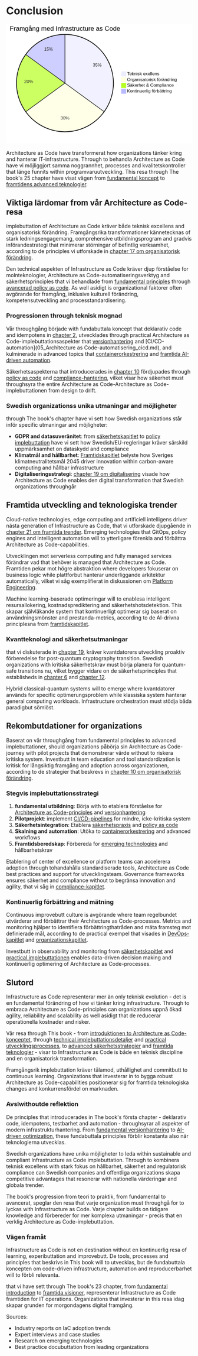 # Conclusion

![Framgångsnycklar for Architecture as Code](images/diagram_22_slutsats.png)

Architecture as Code have transformerat how organizations tänker kring and hanterar IT-infrastructure. Through to behandla Architecture as Code have vi möjliggjort samma noggrannhet, processes and kvalitetskontroller that länge funnits within programvaruutveckling. This resa through The book's 25 chapter have visat vägen from [fundamental koncept](01_inledning.md) to [framtidens advanced teknologier](21_framtida_trender.md).

## Viktiga lärdomar from vår Architecture as Code-resa

implebuttation of Architecture as Code kräver både teknisk excellens and organisatorisk förändring. Framgångsrika transformationer kännetecknas of stark ledningsengagemang, comprehensive utbildningsprogram and gradvis införandestrategi that minimerar störningar of befintlig verksamhet, according to de principles vi utforskade in [chapter 17 om organisatorisk förändring](17_organisatorisk_forandring.md).

Den technical aspekten of Infrastructure as Code kräver djup förståelse for molnteknologier, Architecture as Code-automatiseringsverktyg and säkerhetsprinciples that vi behandlade from [fundamental principles](02_grundlaggande_principles.md) through [avancerad policy as code](11_policy_sakerhet.md). As well asidigt is organizational faktorer often avgörande for framgång, inklusive kulturell förändring, kompetensutveckling and processtandardisering.

### Progressionen through teknisk mognad

Vår throughgång började with fundabuttala koncept that deklarativ code and idempotens in [chapter 2](02_grundlaggande_principles.md), utvecklades through practical Architecture as Code-implebuttationsaspekter that [versionhantering](03_versionhantering.md) and [CI/CD-automation](05_Architecture as Code-automatisering_cicd.md), and kulminerade in advanced topics that [containerorkestrering](08_containerisering.md) and [framtida AI-driven automation](21_framtida_trender.md).

Säkerhetsaspekterna that introducerades in [chapter 10](10_sakerhet.md) fördjupades through [policy as code](11_policy_sakerhet.md) and [compliance-hantering](12_compliance.md), vilket visar how säkerhet must throughsyra the entire Architecture as Code-Architecture as Code-implebuttationen from design to drift.

### Swedish organizationss unika utmaningar and möjligheter

through The book's chapter have vi sett how Swedish organizations står inför specific utmaningar and möjligheter:

- **GDPR and datasuveränitet**: from [säkerhetskapitlet](10_sakerhet.md) to [policy implebuttation](11_policy_sakerhet.md) have vi sett how Swedish/EU-regleringar kräver särskild uppmärksamhet on dataskydd and compliance
- **Klimatmål and hållbarhet**: [Framtidskapitlet](21_framtida_trender.md) belyste how Sveriges klimatneutralitetsmål 2045 driver innovation within carbon-aware computing and hållbar infrastructure
- **Digitaliseringsstrategi**: [chapter 19 om digitalisering](19_digitalisering.md) visade how Architecture as Code enables den digital transformation that Swedish organizations throughgår

## Framtida utveckling and teknologiska trender

Cloud-native technologies, edge computing and artificiell intelligens driver nästa generation of Infrastructure as Code, that vi utforskade djupgående in [chapter 21 om framtida trender](21_framtida_trender.md). Emerging technologies that GitOps, policy engines and intelligent automation will to ytterligare förenkla and förbättra Architecture as Code-capabilities.

Utvecklingen mot serverless computing and fully managed services förändrar vad that behöver is managed that Architecture as Code. Framtiden pekar mot högre abstraktion where developers fokuserar on business logic while plattforbut hanterar underliggande arkitektur automatically, vilket vi såg exemplifierat in diskussionen om [Platform Engineering](19_kapitel18.md).

Machine learning-baserade optimeringar will to enablesa intelligent resursallokering, kostnadsprediktering and säkerhetshotsdetektion. This skapar självläkande system that kontinuerligt optimerar sig baserat on användningsmönster and prestanda-metrics, according to de AI-drivna principlesna from [framtidskapitlet](19_kapitel18.md).

### Kvantteknologi and säkerhetsutmaningar

that vi diskuterade in [chapter 19](19_kapitel18.md), kräver kvantdatorers utveckling proaktiv förberedelse for post-quantum cryptography transition. Swedish organizations with kritiska säkerhetskrav must börja planera for quantum-safe transitions nu, vilket bygger vidare on de säkerhetsprinciples that establisheds in [chapter 6](06_kapitel5.md) and [chapter 12](12_kapitel11.md).

Hybrid classical-quantum systems will to emerge where kvantdatorer används for specific optimerungsproblem while klassiska system hanterar general computing workloads. Infrastructure orchestration must stödja båda paradigbut sömlöst.

## Rekombutdationer for organizations

Baserat on vår throughgång from fundamental principles to advanced implebuttationer, should organizations påbörja sin Architecture as Code-journey with pilot projects that demonstrerar värde without to riskera kritiska system. Investbutt in team education and tool standardization is kritisk for långsiktig framgång and adoption across organizationen, according to de strategier that beskrevs in [chapter 10 om organisatorisk förändring](10_kapitel9.md).

### Stegvis implebuttationsstrategi

1. **fundamental utbildning**: Börja with to etablera förståelse for [Architecture as Code-principles](02_kapitel1.md) and [versionhantering](03_kapitel2.md)
2. **Pilotprojekt**: implement [CI/CD-pipelines](04_kapitel3.md) for mindre, icke-kritiska system
3. **Säkerhetsintegration**: Etablera [säkerhetspraxis](06_kapitel5.md) and [policy as code](12_kapitel11.md)
4. **Skalning and automation**: Utöka to [containerorkestrering](11_kapitel10.md) and advanced workflows
5. **Framtidsberedskap**: Förbereda for [emerging technologies](19_kapitel18.md) and hållbarhetskrav

Etablering of center of excellence or platform teams can accelerera adoption through tohandahålla standardiserade tools, Architecture as Code best practices and support for utvecklingsteam. Governance frameworks ensures säkerhet and compliance without to begränsa innovation and agility, that vi såg in [compliance-kapitlet](14_kapitel13.md).

### Kontinuerlig förbättring and mätning

Continuous improvebutt culture is avgörande where team regelbundet utvärderar and förbättrar their Architecture as Code-processes. Metrics and monitoring hjälper to identifiera förbättringthatråden and mäta framsteg mot definierade mål, according to de practical exempel that visades in [DevOps-kapitlet](07_kapitel6.md) and [organizationskapitlet](10_kapitel9.md).

Investbutt in observability and monitoring from [säkerhetskapitlet](06_kapitel5.md) and [practical implebuttationen](08_kapitel7.md) enables data-driven decision making and kontinuerlig optimering of Architecture as Code-processes.

## Slutord

Infrastructure as Code representerar mer än only teknisk evolution - det is en fundamental förändring of how vi tänker kring infrastructure. Through to embraca Architecture as Code-principles can organizations uppnå ökad agility, reliability and scalability as well asidigt that de reducerar operationella kostnader and risker.

Vår resa through This book - from [introduktionen to Architecture as Code-konceptet](01_inledning.md), through [technical implebuttationsdetaljer](02_kapitel1.md) and [practical utvecklingsprocesses](03_kapitel2.md), to [advanced säkerhetsstrategier](12_kapitel11.md) and [framtida teknologier](19_kapitel18.md) - visar to Infrastructure as Code is både en teknisk discipline and en organisatorisk transformation.

Framgångsrik implebuttation kräver tålamod, uthållighet and commitbutt to continuous learning. Organizations that investerar in to bygga robust Architecture as Code-capabilities positionerar sig for framtida teknologiska changes and konkurrensfördel on marknaden.

### Avslwithoutde reflektion

De principles that introducerades in The book's första chapter - deklarativ code, idempotens, testbarhet and automation - throughsyrar all aspekter of modern infrastrukturhantering. From [fundamental versionhantering](03_kapitel2.md) to [AI-driven optimization](19_kapitel18.md), these fundabuttala principles förblir konstanta also när teknologierna utvecklas.

Swedish organizations have unika möjligheter to leda within sustainable and compliant Infrastructure as Code implebuttation. Through to kombinera teknisk excellens with stark fokus on hållbarhet, säkerhet and regulatorisk compliance can Swedish companies and offentliga organizations skapa competitive advantages that resonerar with nationella värderingar and globala trender.

The book's progression from teori to praktik, from fundamental to avancerat, speglar den resa that varje organization must throughgå for to lyckas with Infrastructure as Code. Varje chapter builds on tidigare knowledge and förbereder for mer komplexa utmaningar - precis that en verklig Architecture as Code-implebuttation.

### Vägen framåt

Infrastructure as Code is not en destination without en kontinuerlig resa of learning, expeributtation and improvebutt. De tools, processes and principles that beskrivs in This book will to utvecklas, but de fundabuttala koncepten om code-driven infrastructure, automation and reproducerbarhet will to förbli relevanta.

that vi have sett through The book's 23 chapter, from [fundamental introduction](01_inledning.md) to [framtida visioner](19_kapitel18.md), representerar Infrastructure as Code framtiden for IT operations. Organizations that investerar in this resa idag skapar grunden for morgondagens digital framgång.

Sources:
- Industry reports on IaC adoption trends
- Expert interviews and case studies 
- Research on emerging technologies
- Best practice docubuttation from leading organizations